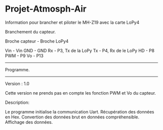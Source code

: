 # Projet-Atmosph-Air
Information pour brancher et piloter le MH-Z19 avec la carte LoPy4

Branchement du capteur.

Broche capteur    -    Broche LoPy4

Vin               -    Vin 
GND               -    GND
Rx                -    P3, Tx de la LoPy
Tx                -    P4, Rx de le LoPy
HD                -    P8
PWM               -    P9
Vo                -    P13

------------------------------

Programme.

------------------------------


Version : 1.0

Cette version ne prends pas en compte les fonction PWM et Vo du capteur.

Description:

Le programme initialise la communication Uart.
Récupération des données en Hex.
Convertion des données brut en données compréhensible.
Affichage des données.

